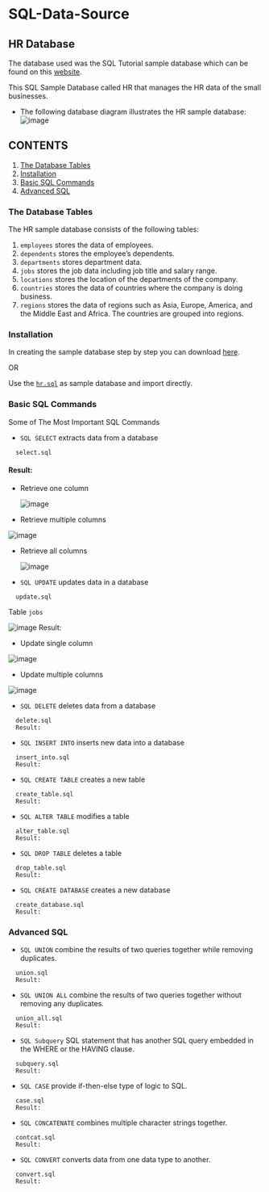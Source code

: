# SQL-Data-Source
## HR Database
The database used was the SQL Tutorial sample database which can be found on this [website](https://www.sqltutorial.org/). 

This SQL Sample Database called HR that manages the HR data of the small businesses.
* The following database diagram illustrates the HR sample database:
![image](https://user-images.githubusercontent.com/71779024/101023116-451bdb80-35ad-11eb-9ebb-369063785a88.png)
## CONTENTS
1. [The Database Tables](https://github.com/oizy404/SQL-Data-Source#The-Database-Tables)
2. [Installation](https://github.com/oizy404/SQL-Data-Source#Installation)
3. [Basic SQL Commands](https://github.com/oizy404/SQL-Data-Source#Basic-SQL-Commands)
4. [Advanced SQL](https://github.com/oizy404/SQL-Data-Source#Advanced-SQL)
### The Database Tables
The HR sample database consists of the following tables:
1. `employees` stores the data of employees.
2. `dependents` stores the employee’s dependents.
3. `departments` stores department data.
4. `jobs` stores the job data including job title and salary range.
5. `locations` stores the location of the departments of the company.
6. `countries` stores the data of countries where the company is doing business.
7. `regions` stores the data of regions such as Asia, Europe, America, and the Middle East and Africa. The countries are grouped into regions.
### Installation
In creating the sample database step by step you can download [here](https://www.sqltutorial.org/).

OR

Use the [`hr.sql`](https://github.com/oizy404/SQL-Data-Source/blob/main/hr.sql) as sample database and import directly.
### Basic SQL Commands
Some of The Most Important SQL Commands
* `SQL SELECT` extracts data from a database
```
  select.sql
```
#### Result:
* Retrieve one column

  ![image](https://user-images.githubusercontent.com/71779024/101282923-b3ada300-3812-11eb-9d79-ef813711d69d.png)
*  Retrieve multiple columns

  ![image](https://user-images.githubusercontent.com/71779024/101282906-9aa4f200-3812-11eb-8135-6f7c768abde2.png)
* Retrieve all columns

  ![image](https://user-images.githubusercontent.com/71779024/101282938-c922cd00-3812-11eb-91e9-fd7109f43a05.png)
* `SQL UPDATE` updates data in a database
```
  update.sql
```
Table `jobs`

![image](https://user-images.githubusercontent.com/71779024/101283532-f02ece00-3815-11eb-8a11-9876c6a13035.png)
Result:
* Update single column

![image](https://user-images.githubusercontent.com/71779024/101283857-1b1a2180-3818-11eb-9c57-f1939d27bbc0.png)
* Update multiple columns

![image](https://user-images.githubusercontent.com/71779024/101283917-646a7100-3818-11eb-8bf7-8c6c60d84ecc.png)
* `SQL DELETE` deletes data from a database
```
  delete.sql
  Result:
```
* `SQL INSERT INTO` inserts new data into a database
```
  insert_into.sql
  Result:
```
* `SQL CREATE TABLE` creates a new table
```
  create_table.sql
  Result:
```
* `SQL ALTER TABLE` modifies a table
```
  alter_table.sql
  Result:
```
* `SQL DROP TABLE` deletes a table
```
  drop_table.sql
  Result:
```
* `SQL CREATE DATABASE` creates a new database
```
  create_database.sql
  Result:
```
### Advanced SQL
* `SQL UNION` combine the results of two queries together while removing duplicates.
```
  union.sql
  Result:
```
* `SQL UNION ALL` combine the results of two queries together without removing any duplicates.
```
  union_all.sql
  Result:
```
* `SQL Subquery` SQL statement that has another SQL query embedded in the WHERE or the HAVING clause.
```
  subquery.sql
  Result:
```
* `SQL CASE` provide if-then-else type of logic to SQL.
```
  case.sql
  Result:
```
* `SQL CONCATENATE` combines multiple character strings together.
```
  contcat.sql
  Result:
```
* `SQL CONVERT` converts data from one data type to another.
```
  convert.sql
  Result:
```

